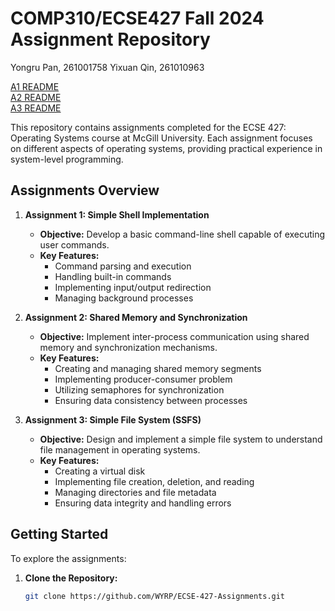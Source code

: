 # COMP310/ECSE427 Fall 2024 Assignment Repository

Yongru Pan, 261001758
Yixuan Qin, 261010963

[A1 README](https://github.com/WYRP/ECSE-427-Assignments/blob/main/a1/A1_README.md) <br>
[A2 README](https://github.com/WYRP/ECSE-427-Assignments/blob/main/a2/A2_README.md) <br>
[A3 README](https://github.com/WYRP/ECSE-427-Assignments/blob/main/a3/A3_README.md) <br>

This repository contains assignments completed for the ECSE 427: Operating Systems course at McGill University. Each assignment focuses on different aspects of operating systems, providing practical experience in system-level programming.

## Assignments Overview

1. **Assignment 1: Simple Shell Implementation**
   - **Objective:** Develop a basic command-line shell capable of executing user commands.
   - **Key Features:**
     - Command parsing and execution
     - Handling built-in commands
     - Implementing input/output redirection
     - Managing background processes

2. **Assignment 2: Shared Memory and Synchronization**
   - **Objective:** Implement inter-process communication using shared memory and synchronization mechanisms.
   - **Key Features:**
     - Creating and managing shared memory segments
     - Implementing producer-consumer problem
     - Utilizing semaphores for synchronization
     - Ensuring data consistency between processes

3. **Assignment 3: Simple File System (SSFS)**
   - **Objective:** Design and implement a simple file system to understand file management in operating systems.
   - **Key Features:**
     - Creating a virtual disk
     - Implementing file creation, deletion, and reading
     - Managing directories and file metadata
     - Ensuring data integrity and handling errors

## Getting Started

To explore the assignments:

1. **Clone the Repository:**
   ```bash
   git clone https://github.com/WYRP/ECSE-427-Assignments.git
